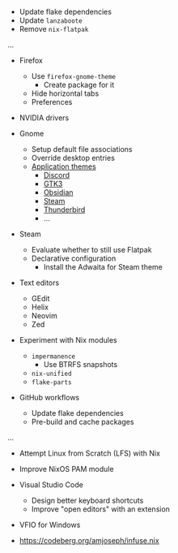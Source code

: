 - Update flake dependencies
- Update `lanzaboote`
- Remove `nix-flatpak`

...

- Firefox

  - Use `firefox-gnome-theme`
    - Create package for it
  - Hide horizontal tabs
  - Preferences

- NVIDIA drivers

- Gnome

  - Setup default file associations
  - Override desktop entries
  - [Application themes](https://github.com/intergrav/adwaita-themes)
    - [Discord](https://github.com/GeopJr/DNOME)
    - [GTK3](https://github.com/lassekongo83/adw-gtk3)
    - [Obsidian](https://github.com/birneee/obsidian-adwaita-theme)
    - [Steam](https://github.com/tkashkin/Adwaita-for-Steam)
    - [Thunderbird](https://github.com/rafaelmardojai/thunderbird-gnome-theme)
    - ...

- Steam

  - Evaluate whether to still use Flatpak
  - Declarative configuration
    - Install the Adwaita for Steam theme

- Text editors

  - GEdit
  - Helix
  - Neovim
  - Zed

- Experiment with Nix modules

  - `impermanence`
    - Use BTRFS snapshots
  - `nix-unified`
  - `flake-parts`

- GitHub workflows

  - Update flake dependencies
  - Pre-build and cache packages

...

- Attempt Linux from Scratch (LFS) with Nix

- Improve NixOS PAM module

- Visual Studio Code

  - Design better keyboard shortcuts
  - Improve "open editors" with an extension

- VFIO for Windows

- https://codeberg.org/amjoseph/infuse.nix
